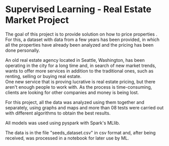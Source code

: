 # Supervised Learning - Real Estate Market Project
The goal of this project is to provide solution on how to price properties . For this, a dataset with data from a few years has been provided, in which all the properties have already been analyzed and the pricing has been done personally.

An old real estate agency located in Seattle, Washington, has been operating in the city for a long time and, in search of new market trends, wants to offer more services in addition to the traditional ones, such as renting, selling or buying real estate. <br/>
One new service that is proving lucrative is real estate pricing, but there aren't enough people to work with. As the process is time-consuming, clients are looking for other companies and money is being lost.<br/>

For this project, all the data was analyzed using them together and separately, using graphs and maps and more than 08 tests were carried out with different algorithms to obtain the best results.

All models was used using pyspark with Spark's MLlib.

The data is in the file "seeds_dataset.csv" in csv format and, after being received, was processed in a notebook for later use by ML.
